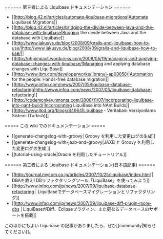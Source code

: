 ====== 第三者による Liquibase ドキュメンテーション ======

  * [[http://blog.42.nl/articles/automate-liquibase-migrations|Automate Liquibase Migrations]]
  * [[http://blog.42.nl/articles/bridging-the-divide-between-java-and-the-database-with-liquibase|Bridging the divide between Java and the database with Liquibase]]
  * [[http://www.jakusys.de/blog/2008/09/grails-and-liquibase-how-to-use/|http://www.jakusys.de/blog/2008/09/grails-and-liquibase-how-to-use/]]
  * [[http://phpimpact.wordpress.com/2008/05/19/managing-and-applying-database-changes-with-liquibase/|Managing and applying database changes with LiquiBase]]
  * [[http://www.ibm.com/developerworks/library/j-ap08058/|Automation for the people: Hands-free database migration]]
  * [[http://www.infoq.com/news/2007/05/liquibase-database-refactoring|http://www.infoq.com/news/2007/05/liquibase-database-refactoring]]
  * [[http://codemonkey.nmonta.com/2008/11/07/incorporating-liquibase-into-nant-build/|Incorporating LiquiBase into NAnt Builds]]
  * [[http://www.jtpd.org/blogs/84964|Liquibase - Veritabanı Versiyonlama Sistemi (Turkish)]]

===== この wiki でのドキュメンテーション =====

  * [[generate-changelog-with-groovy| Groovy を利用した変更ログの生成]]
  * [[generate-changelog-with-jaxb-and-groovy|JAXB と Groovy を利用した変更ログの生成 ]]
  * [[tutorial-using-oracle|Oracle を利用したチュートリアル]]

====== 第三者による Liquibase ドキュメンテーション(日本語記事) ======
  * [[http://journal.mycom.co.jp/articles/2007/10/25/liquibase/index.html | DBAを救え! DBリファクタリングツール「LiquiBase」を使ってみよう]]
  * [[http://www.infoq.com/jp/news/2007/09/liquibase-database-refactoring | LiquiBaseでデータベースマイグレーションとリファクタリング]]
  * [[http://www.infoq.com/jp/news/2007/09/liquibase-diff-plugin-more-dbs | LiquiBaseがDiff、Eclipseプラグイン、また更なるデータベースのサポートを搭載]]

このほかにもよい Liquibase の記事がありましたら、ぜひ[[community|知らせてください]]。

